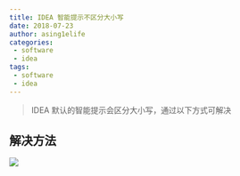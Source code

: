 ```yaml
---
title: IDEA 智能提示不区分大小写
date: 2018-07-23
author: asing1elife
categories: 
 - software
 - idea
tags:
 - software
 - idea
---
```

> IDEA 默认的智能提示会区分大小写，通过以下方式可解决  

## 解决方法
![](http://asing1elife.com/sources/images/5339AE62-410E-4C45-A2D2-D1742EFA829B.png)